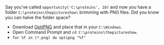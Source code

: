 Say you've called `opportunity('C:\proteins', 10)` and now you have a folder `C:\proteins\thepictureshow\` brimming with PNG files. Did you know you can halve the folder space?

  * Download [OptiPNG](http://optipng.sourceforge.net/) and place that in your `C:\Windows`.
  * Open Command Prompt and `cd C:\proteins\thepictureshow`.
  * `for %f in (*.png) do optipng "%f"`